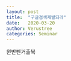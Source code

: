 ```yaml
---
layout: post
title:  "구글검색제발되라"
date:   2020-03-20
author: Verustree
categories: Seminar
---
```


윈반펜거출북
